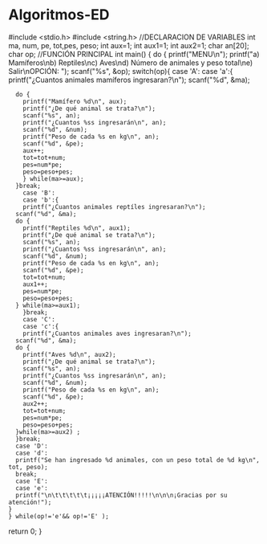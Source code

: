 # Algoritmos-ED
#include <stdio.h>
#include <string.h>
//DECLARACION DE VARIABLES
int ma, num, pe, tot,pes, peso;
  int aux=1;
  int aux1=1;
  int aux2=1;
  char an[20];
  char op;
//FUNCIÓN PRINCIPAL
int main() {
  do {
    printf("MENU\n");
    printf("a) Mamíferos\nb) Reptiles\nc) Aves\nd) Número de animales y peso total\ne) Salir\nOPCIÓN: ");
    scanf("%s", &op);
    switch(op){
      case 'A':
      case 'a':{
      printf("¿Cuantos animales mamíferos ingresaran?\n");
      scanf("%d", &ma);

      do {
        printf("Mamífero %d\n", aux);
        printf("¿De qué animal se trata?\n");
        scanf("%s", an);
        printf("¿Cuantos %ss ingresarán\n", an);
        scanf("%d", &num);
        printf("Peso de cada %s en kg\n", an);
        scanf("%d", &pe);
        aux++;
        tot=tot+num;
        pes=num*pe;
        peso=peso+pes;
        } while(ma>=aux);
      }break;
        case 'B':
        case 'b':{
        printf("¿Cuantos animales reptíles ingresaran?\n");
      scanf("%d", &ma);
      do {
        printf("Reptiles %d\n", aux1);
        printf("¿De qué animal se trata?\n");
        scanf("%s", an);
        printf("¿Cuantos %ss ingresarán\n", an);
        scanf("%d", &num);
        printf("Peso de cada %s en kg\n", an);
        scanf("%d", &pe);
        tot=tot+num;
        aux1++;
        pes=num*pe;
        peso=peso+pes;
      } while(ma>=aux1);
        }break;
        case 'C':
        case 'c':{
        printf("¿Cuantos animales aves ingresaran?\n");
      scanf("%d", &ma);
      do {
        printf("Aves %d\n", aux2);
        printf("¿De qué animal se trata?\n");
        scanf("%s", an);
        printf("¿Cuantos %ss ingresarán\n", an);
        scanf("%d", &num);
        printf("Peso de cada %s en kg\n", an);
        scanf("%d", &pe);
        aux2++;
        tot=tot+num;
        pes=num*pe;
        peso=peso+pes;
      }while(ma>=aux2) ;
      }break;
      case 'D':
      case 'd':
      printf("Se han ingresado %d animales, con un peso total de %d kg\n", tot, peso);
      break;
      case 'E':
      case 'e':
      printf("\n\t\t\t\t\t¡¡¡¡¡ATENCIÓN!!!!!\n\n\n¡Gracias por su atención!");
    }
    } while(op!='e'&& op!='E' );
  return 0;
}
